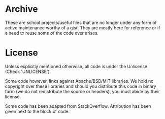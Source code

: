 # Archive
These are school projects/useful files that are no longer under any form of active maintenance worthy of a gist. They are mostly here for reference or if a need to reuse some of the code ever arises.

# License
Unless explicitly mentioned otherwise, all code is under the Unlicense (Check 'UNLICENSE').

Some code however, links against Apache/BSD/MIT libraries. We hold no copyright over these libraries and should you distribute this code in binary form (we do not redistribute the source or headers), you must abide by their license.

Some code has been adapted from StackOverflow. Attribution has been given next to the block of code.